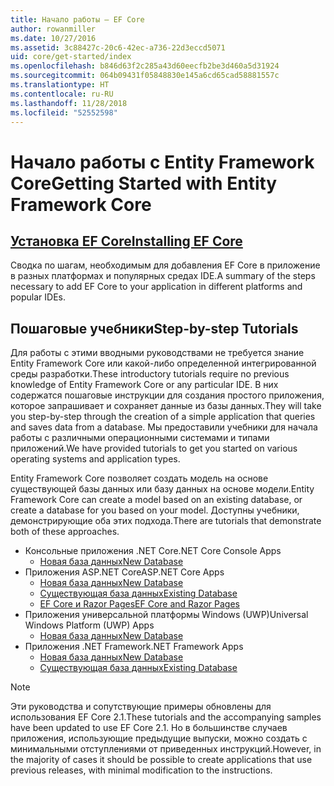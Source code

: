 ```yaml
---
title: Начало работы — EF Core
author: rowanmiller
ms.date: 10/27/2016
ms.assetid: 3c88427c-20c6-42ec-a736-22d3eccd5071
uid: core/get-started/index
ms.openlocfilehash: b846d63f2c285a43d60eecfb2be3d460a5d31924
ms.sourcegitcommit: 064b09431f05848830e145a6cd65cad58881557c
ms.translationtype: HT
ms.contentlocale: ru-RU
ms.lasthandoff: 11/28/2018
ms.locfileid: "52552598"
---
```

# <a name="getting-started-with-entity-framework-core"></a><span data-ttu-id="3a807-102">Начало работы с Entity Framework Core</span><span class="sxs-lookup"><span data-stu-id="3a807-102">Getting Started with Entity Framework Core</span></span>

## <a name="installing-ef-coreinstallindexmd"></a>[<span data-ttu-id="3a807-103">Установка EF Core</span><span class="sxs-lookup"><span data-stu-id="3a807-103">Installing EF Core</span></span>](install/index.md)

<span data-ttu-id="3a807-104">Сводка по шагам, необходимым для добавления EF Core в приложение в разных платформах и популярных средах IDE.</span><span class="sxs-lookup"><span data-stu-id="3a807-104">A summary of the steps necessary to add EF Core to your application in different platforms and popular IDEs.</span></span>

## <a name="step-by-step-tutorials"></a><span data-ttu-id="3a807-105">Пошаговые учебники</span><span class="sxs-lookup"><span data-stu-id="3a807-105">Step-by-step Tutorials</span></span>

<span data-ttu-id="3a807-106">Для работы с этими вводными руководствами не требуется знание Entity Framework Core или какой-либо определенной интегрированной среды разработки.</span><span class="sxs-lookup"><span data-stu-id="3a807-106">These introductory tutorials require no previous knowledge of Entity Framework Core or any particular IDE.</span></span> <span data-ttu-id="3a807-107">В них содержатся пошаговые инструкции для создания простого приложения, которое запрашивает и сохраняет данные из базы данных.</span><span class="sxs-lookup"><span data-stu-id="3a807-107">They will take you step-by-step through the creation of a simple application that queries and saves data from a database.</span></span> <span data-ttu-id="3a807-108">Мы предоставили учебники для начала работы с различными операционными системами и типами приложений.</span><span class="sxs-lookup"><span data-stu-id="3a807-108">We have provided tutorials to get you started on various operating systems and application types.</span></span>

<span data-ttu-id="3a807-109">Entity Framework Core позволяет создать модель на основе существующей базы данных или базу данных на основе модели.</span><span class="sxs-lookup"><span data-stu-id="3a807-109">Entity Framework Core can create a model based on an existing database, or create a database for you based on your model.</span></span> <span data-ttu-id="3a807-110">Доступны учебники, демонстрирующие оба этих подхода.</span><span class="sxs-lookup"><span data-stu-id="3a807-110">There are tutorials that demonstrate both of these approaches.</span></span>

* <span data-ttu-id="3a807-111">Консольные приложения .NET Core</span><span class="sxs-lookup"><span data-stu-id="3a807-111">.NET Core Console Apps</span></span>
  * [<span data-ttu-id="3a807-112">Новая база данных</span><span class="sxs-lookup"><span data-stu-id="3a807-112">New Database</span></span>](netcore/new-db-sqlite.md)
* <span data-ttu-id="3a807-113">Приложения ASP.NET Core</span><span class="sxs-lookup"><span data-stu-id="3a807-113">ASP.NET Core Apps</span></span>
  * [<span data-ttu-id="3a807-114">Новая база данных</span><span class="sxs-lookup"><span data-stu-id="3a807-114">New Database</span></span>](aspnetcore/new-db.md)
  * [<span data-ttu-id="3a807-115">Существующая база данных</span><span class="sxs-lookup"><span data-stu-id="3a807-115">Existing Database</span></span>](aspnetcore/existing-db.md)
  * [<span data-ttu-id="3a807-116">EF Core и Razor Pages</span><span class="sxs-lookup"><span data-stu-id="3a807-116">EF Core and Razor Pages</span></span>](/aspnet/core/data/ef-rp/intro)
* <span data-ttu-id="3a807-117">Приложения универсальной платформы Windows (UWP)</span><span class="sxs-lookup"><span data-stu-id="3a807-117">Universal Windows Platform (UWP) Apps</span></span>
  * [<span data-ttu-id="3a807-118">Новая база данных</span><span class="sxs-lookup"><span data-stu-id="3a807-118">New Database</span></span>](uwp/getting-started.md)
* <span data-ttu-id="3a807-119">Приложения .NET Framework</span><span class="sxs-lookup"><span data-stu-id="3a807-119">.NET Framework Apps</span></span>
  * [<span data-ttu-id="3a807-120">Новая база данных</span><span class="sxs-lookup"><span data-stu-id="3a807-120">New Database</span></span>](full-dotnet/new-db.md)
  * [<span data-ttu-id="3a807-121">Существующая база данных</span><span class="sxs-lookup"><span data-stu-id="3a807-121">Existing Database</span></span>](full-dotnet/existing-db.md)

> [!NOTE]  
> <span data-ttu-id="3a807-122">Эти руководства и сопутствующие примеры обновлены для использования EF Core 2.1.</span><span class="sxs-lookup"><span data-stu-id="3a807-122">These tutorials and the accompanying samples have been updated to use EF Core 2.1.</span></span> <span data-ttu-id="3a807-123">Но в большинстве случаев приложения, использующие предыдущие выпуски, можно создать с минимальными отступлениями от приведенных инструкций.</span><span class="sxs-lookup"><span data-stu-id="3a807-123">However, in the majority of cases it should be possible to create applications that use previous releases, with minimal modification to the instructions.</span></span> 
